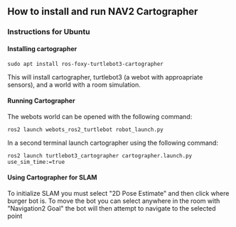 ## How to install and run NAV2 Cartographer
### Instructions for Ubuntu
#### Installing cartographer

`sudo apt install ros-foxy-turtlebot3-cartographer`

This will install cartographer, turtlebot3 (a webot with approapriate sensors), and a world with a room simulation.

#### Running Cartographer

The webots world can be opened with the following command:

`ros2 launch webots_ros2_turtlebot robot_launch.py`

In a second terminal launch cartographer using the following command:

`ros2 launch turtlebot3_cartographer cartographer.launch.py use_sim_time:=true`
    
#### Using Cartographer for SLAM

To initialize SLAM you must select "2D Pose Estimate" and then click where burger bot is. To move the bot you can select anywhere in the room with "Navigation2 Goal" the bot will then attempt to navigate to the selected point
